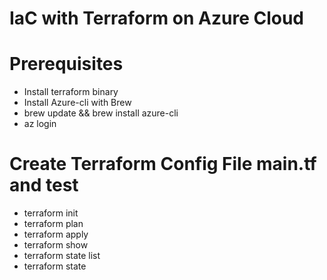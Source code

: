 # IaC with Terraform on Azure Cloud

# Prerequisites

- Install terraform binary
- Install Azure-cli with Brew
- brew update && brew install azure-cli
- az login

# Create Terraform Config File main.tf and test 

- terraform init
- terraform plan
- terraform apply
- terraform show
- terraform state list
- terraform state